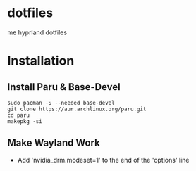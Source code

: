 # dotfiles
me hyprland dotfiles


# Installation

## Install Paru & Base-Devel

```
sudo pacman -S --needed base-devel
git clone https://aur.archlinux.org/paru.git
cd paru
makepkg -si
```

## Make Wayland Work

- Add 'nvidia_drm.modeset=1' to the end of the 'options' line 
